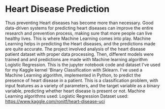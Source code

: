 # Heart Disease Prediction
Thus preventing Heart diseases has become more than necessary. Good data-driven systems for predicting heart diseases can improve the entire research and prevention process, making sure that more people can live healthy lives. This is where Machine Learning comes into play. Machine Learning helps in predicting the Heart diseases, and the predictions made are quite accurate.
The project involved analysis of the heart disease patient dataset with proper data processing. Then, different models were trained and and predictions are made with Machine learning algorithm Logistic Regression. This is the jupyter notebook code and dataset I've used for my Kaggle kernel 'Binary Classification with Sklearn.
I've used a Machine Learning algorithm, implemented in Python, to predict the presence of heart disease in a patient. This is a classification problem, with input features as a variety of parameters, and the target variable as a binary variable, predicting whether heart disease is present or not.
Machine Learning algorithms used: Logistic Regression
Dataset used: https://www.kaggle.com/ronitf/heart-disease-uci
